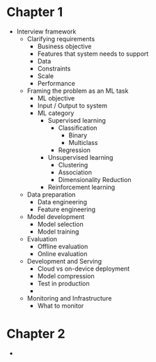 # Chapter 1
- Interview framework
	- Clarifying requirements
		- Business objective
		- Features that system needs to support
		- Data
		- Constraints
		- Scale
		- Performance
	- Framing the problem as an ML task
		- ML objective
		- Input / Output to system
		- ML category
			- Supervised learning
				- Classification
					- Binary
					- Multiclass
				- Regression
			- Unsupervised learning
				- Clustering
				- Association
				- Dimensionality Reduction
			- Reinforcement learning
	- Data preparation
		- Data engineering
		- Feature engineering
	- Model development
		- Model selection
		- Model training
	- Evaluation
		- Offline evaluation
		- Online evaluation
	- Development and Serving
		- Cloud vs on-device deployment
		- Model compression
		- Test in production
		- 
	- Monitoring and Infrastructure
		- What to monitor
# Chapter 2
- 
